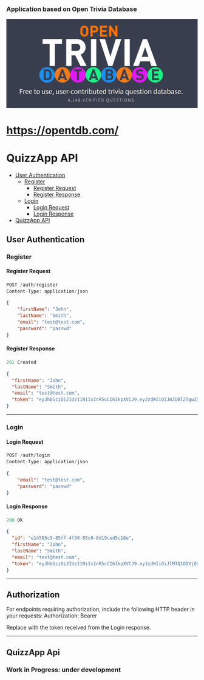 ### Application based on Open Trivia Database

![](./Docs/TriviaDb.png)

# https://opentdb.com/

# QuizzApp API
- [User Authentication](#user-api)
  - [Register](#register)
     - [Register Request](#register-request)
     - [Register Response](#register-response)
  - [Login](#login)
     - [Login Request](#login-request)
     - [Login Response](#login-response)
- [QuizzApp API](#breakfast-api)


## User Authentication

### Register

#### Register Request
```js
POST /auth/register
Content-Type: application/json
```
```json
{
    "firstName": "John",
    "lastName": "Smith",
    "email": "test@test.com",
    "password": "passwd"
}
```
#### Register Response
```js
201 Created
```
```json
{
  "firstName": "John",
  "lastName": "Smith",
  "email": "test@test.com",
  "token": "eyJhbGciOiJIUzI1NiIsInR5cCI6IkpXVCJ9.eyJzdWIiOiJmZDBlZTgwZS0yMDMxLTQ1MDUtYTZmZi03MWEwMjA3ZjkwNDAiLCJqdGkiOiIwNzE5NDI4MC01MjdjLTRjNTItOTBhYy0zNjNiOWFjZDE5YWMiLCJnaXZlbl9uYW1lIjoiV2lrdG9yIiwiZmFtaWx5X25hbWUiOiJLcnp5Y3prb3dza2kiLCJhdWQiOiJCdWJiZXJCcmVha2Zhc3QiLCJleHAiOjE3MzE4NzM2NzAsImlzcyI6IkJ1YmJlckJyZWFrZmFzdCJ9.-ccl2nU1TO_-NUGd1IQhmqLmKedRh8ybv9ZH5GF8oG0"
}
```

---

### Login

#### Login Request
```js
POST /auth/login
Content-Type: application/json
```
```json
{
    "email": "test@test.com",
    "password": "passwd"
}
```
#### Login Response
```js
200 OK
```
```json
{
  "id": "e14585c9-85ff-4f30-85c0-8d19ced5c18e",
  "firstName": "John",
  "lastName": "Smith",
  "email": "test@test.com",
  "token": "eyJhbGciOiJIUzI1NiIsInR5cCI6IkpXVCJ9.eyJzdWIiOiJlMTQ1ODVjOS04NWZmLTRmMzAtODVjMC04ZDE5Y2VkNWMxOGUiLCJqdGkiOiJmZGRlMTBjNS00Y2NiLTQ1YzAtOWQ0Mi04NWRhYjg1M2FjZTYiLCJnaXZlbl9uYW1lIjoiV2lrdG9yIiwiZmFtaWx5X25hbWUiOiJLcnp5Y3prb3dza2kiLCJhdWQiOiJCdWJiZXJCcmVha2Zhc3QiLCJleHAiOjE3MzE4NzM4NDgsImlzcyI6IkJ1YmJlckJyZWFrZmFzdCJ9.H_Emb5mAMgG_eOy9-67N4ffX_GF5NklUEOesaEGP0v8"
}
```
---

## Authorization

For endpoints requiring authorization, include the following HTTP header in your requests:
Authorization: Bearer <your-token>

Replace <your-token> with the token received from the Login response.

---

## QuizzApp Api
### Work in Progress: under development